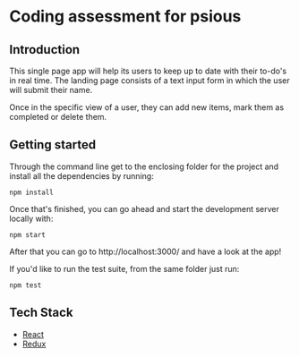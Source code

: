 # Coding assessment for psious



## Introduction

This single page app will help its users to keep up to date with their to-do's in real time.
The landing page consists of a text input form in which the user will submit their name.

Once in the specific view of a user, they can add new items, mark them as completed or delete them.



## Getting started

Through the command line get to the enclosing folder for the project and install all the dependencies by running:

```
npm install
```

Once that's finished, you can go ahead and start the development server locally with:

```
npm start
```

After that you can go to http://localhost:3000/ and have a look at the app!

If you'd like to run the test suite, from the same folder just run:

```
npm test
```



## Tech Stack

- [React](https://reactjs.org/)
- [Redux](https://redux.js.org/)